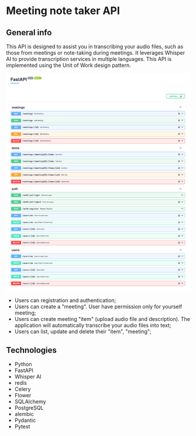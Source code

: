 # Meeting note taker API

## General info
This API is designed to assist you in transcribing your audio files, such as those from meetings or note-taking during meetings. It leverages Whisper AI to provide transcription services in multiple languages. This API is implemented using the Unit of Work design pattern.

![](tests/media_for_tests/img_readme.png)

* Users can registration and authentication;
* Users can create a "meeting". User have permission only for yourself meeting;
* Users can create meeting "item" (upload audio file and description). The application will automatically transcribe your audio files into text;
* Users can list, update and delete their "item", "meeting";

## Technologies
* Python
* FastAPI
* Whisper AI
* redis
* Celery
* Flower
* SQLAlchemy
* PostgreSQL
* alembic
* Pydantic
* Pytest